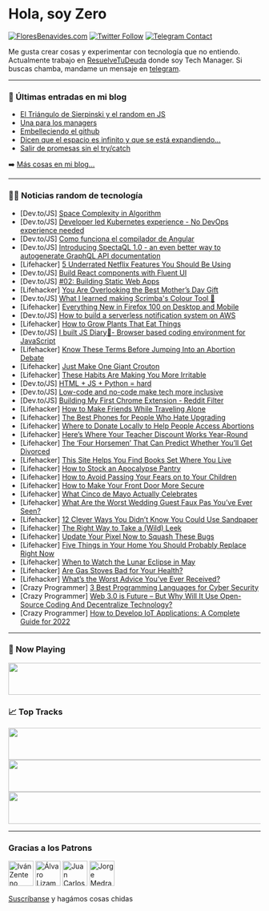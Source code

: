 # Hola, soy Zero

[![FloresBenavides.com](https://img.shields.io/website?down_message=oops&label=MiBlog&style=for-the-badge&up_message=online&url=https%3A%2F%2Ffloresbenavides.com)](https://floresbenavides.com) [![Twitter Follow](https://img.shields.io/twitter/follow/ZeroDragon?color=%231DA1F2&label=Follow&logo=twitter&logoColor=ffffff&style=for-the-badge)](https://twitter.com/zerodragon) [![Telegram Contact](https://img.shields.io/badge/escr%C3%ADbeme-ZeroDragon-%2326A5E4?style=for-the-badge&logo=telegram)](https://t.me/zerodragon)

Me gusta crear cosas y experimentar con tecnología que no entiendo.
Actualmente trabajo en [ResuelveTuDeuda](http://github.com/resuelve) donde soy Tech Manager.
Si buscas chamba, mandame un mensaje en [telegram](https://t.me/zerodragon).

---

### 📕 Últimas entradas en mi blog
<!-- BLOG-POST-LIST:START -->
- [El Triángulo de Sierpinski y el random en JS](https://floresbenavides.com/el-triangulo-de-sierpinski-y-el-random-en-js/)
- [Una para los managers](https://floresbenavides.com/una-para-los-managers/)
- [Embelleciendo el github](https://floresbenavides.com/embelleciendo-el-github/)
- [Dicen que el espacio es infinito y que se está expandiendo…](https://floresbenavides.com/dicen-que-el-espacio-es-infinito-y-que-se-esta-expandiendo/)
- [Salir de promesas sin el try/catch](https://floresbenavides.com/salir-de-promesas-sin-el-try-catch/)
<!-- BLOG-POST-LIST:END -->

➡️ [Más cosas en mi blog...](https://floresbenavides.com)

---

### 👨‍💻 Noticias random de tecnología
<!-- TECH-POSTS:START -->
- [Dev.to/JS] [Space Complexity in Algorithm](https://dev.to/aryakris/space-complexity-in-algorithm-474g)
- [Dev.to/JS] [Developer led Kubernetes experience - No DevOps experience needed](https://dev.to/brunoa19/developer-led-kubernetes-experience-no-devops-experience-needed-319m)
- [Dev.to/JS] [Como funciona el compilador de Angular](https://dev.to/macaoblog/como-funciona-el-compilador-de-angular-3e5k)
- [Dev.to/JS] [Introducing SpectaQL 1.0 - an even better way to autogenerate GraphQL API documentation](https://dev.to/useanvil/introducing-spectaql-10-an-even-better-way-to-autogenerate-graphql-api-documentation-32cg)
- [Lifehacker] [5 Underrated Netflix Features You Should Be Using](https://lifehacker.com/5-underrated-netflix-features-you-should-be-using-1848876028)
- [Dev.to/JS] [Build React components with Fluent UI](https://dev.to/asayerio_techblog/build-react-components-with-fluent-ui-4m9b)
- [Dev.to/JS] [#02: Building Static Web Apps](https://dev.to/azure/02-building-static-web-apps-2j72)
- [Lifehacker] [You Are Overlooking the Best Mother’s Day Gift](https://lifehacker.com/you-are-overlooking-the-best-mother-s-day-gift-1848874934)
- [Dev.to/JS] [What I learned making Scrimba&#39;s Colour Tool 🍭](https://dev.to/pharaohnutz/what-i-learned-making-scrimbas-colour-tool-4lhi)
- [Lifehacker] [Everything New in Firefox 100 on Desktop and Mobile](https://lifehacker.com/everything-new-in-firefox-100-on-desktop-and-mobile-1848875763)
- [Dev.to/JS] [How to build a serverless notification system on AWS](https://dev.to/serverless_inc/how-to-build-a-serverless-notification-system-on-aws-g4e)
- [Lifehacker] [How to Grow Plants That Eat Things](https://lifehacker.com/how-to-grow-plants-that-eat-things-1848875703)
- [Dev.to/JS] [I built JS Diary📙- Browser based coding environment for JavaScript](https://dev.to/karishmashukla/i-built-js-diary-browser-based-coding-environment-for-javascript-4lm5)
- [Lifehacker] [Know These Terms Before Jumping Into an Abortion Debate](https://lifehacker.com/know-these-terms-before-jumping-into-an-abortion-debate-1848873487)
- [Lifehacker] [Just Make One Giant Crouton](https://lifehacker.com/just-make-one-giant-crouton-1848874432)
- [Lifehacker] [These Habits Are Making You More Irritable](https://lifehacker.com/these-habits-are-making-you-more-irritable-1848874006)
- [Dev.to/JS] [HTML + JS + Python = hard](https://dev.to/vulcanwm/html-js-python-hard-519g)
- [Dev.to/JS] [Low-code and no-code make tech more inclusive](https://dev.to/richkurtzman/low-code-and-no-code-make-tech-more-inclusive-27pe)
- [Dev.to/JS] [Building My First Chrome Extension - Reddit Filter](https://dev.to/tommyli97/building-my-first-chrome-extension-reddit-filter-312m)
- [Lifehacker] [How to Make Friends While Traveling Alone](https://lifehacker.com/how-to-make-friends-while-traveling-alone-1848873458)
- [Lifehacker] [The Best Phones for People Who Hate Upgrading](https://lifehacker.com/the-best-phones-for-people-who-hate-upgrading-1848872793)
- [Lifehacker] [Where to Donate Locally to Help People Access Abortions](https://lifehacker.com/where-to-donate-locally-to-help-people-access-abortions-1848873651)
- [Lifehacker] [Here’s Where Your Teacher Discount Works Year-Round](https://lifehacker.com/here-s-where-your-teacher-discount-works-year-round-1848873513)
- [Lifehacker] [The ‘Four Horsemen’ That Can Predict Whether You’ll Get Divorced](https://lifehacker.com/the-four-horsemen-that-can-predict-whether-you-ll-get-1848870580)
- [Lifehacker] [This Site Helps You Find Books Set Where You Live](https://lifehacker.com/this-site-helps-you-find-books-set-where-you-live-1848873520)
- [Lifehacker] [How to Stock an Apocalypse Pantry](https://lifehacker.com/how-to-stock-an-apocalypse-pantry-with-nutritious-food-1848873174)
- [Lifehacker] [How to Avoid Passing Your Fears on to Your Children](https://lifehacker.com/how-to-avoid-passing-your-fears-on-to-your-children-1848871152)
- [Lifehacker] [How to Make Your Front Door More Secure](https://lifehacker.com/how-to-make-your-front-door-more-secure-1848871492)
- [Lifehacker] [What Cinco de Mayo Actually Celebrates](https://lifehacker.com/what-cinco-de-mayo-actually-celebrates-1848871447)
- [Lifehacker] [What Are the Worst Wedding Guest Faux Pas You’ve Ever Seen?](https://lifehacker.com/what-are-the-worst-wedding-guest-faux-pas-you-ve-ever-s-1848869546)
- [Lifehacker] [12 Clever Ways You Didn’t Know You Could Use Sandpaper](https://lifehacker.com/12-clever-ways-you-didn-t-know-you-could-use-sandpaper-1848867904)
- [Lifehacker] [The Right Way to Take a &lpar;Wild&rpar; Leek](https://lifehacker.com/the-right-way-to-take-a-wild-leek-1848869797)
- [Lifehacker] [Update Your Pixel Now to Squash These Bugs](https://lifehacker.com/update-your-pixel-now-to-squash-these-bugs-1848869608)
- [Lifehacker] [Five Things in Your Home You Should Probably Replace Right Now](https://lifehacker.com/five-things-in-your-home-you-should-probably-replace-ri-1848869645)
- [Lifehacker] [When to Watch the Lunar Eclipse in May](https://lifehacker.com/when-to-watch-the-lunar-eclipse-in-may-1848869638)
- [Lifehacker] [Are Gas Stoves Bad for Your Health?](https://lifehacker.com/are-gas-stoves-bad-for-your-health-1848869920)
- [Lifehacker] [What’s the Worst Advice You’ve Ever Received?](https://lifehacker.com/what-s-the-worst-advice-you-ve-ever-received-1848869696)
- [Crazy Programmer] [3 Best Programming Languages for Cyber Security](https://www.thecrazyprogrammer.com/2022/04/programming-languages-for-cyber-security.html)
- [Crazy Programmer] [Web 3.0 is Future – But Why Will It Use Open-Source Coding And Decentralize Technology?](https://www.thecrazyprogrammer.com/2022/04/web-3-0.html)
- [Crazy Programmer] [How to Develop IoT Applications: A Complete Guide for 2022](https://www.thecrazyprogrammer.com/2022/04/how-to-develop-iot-applications.html)<!-- TECH-POSTS:END -->

---

### 🎵 Now Playing
<a href="https://spotify-now-playing-dun.vercel.app/now-playing?open"><img src="https://spotify-now-playing-dun.vercel.app/now-playing" width="540" height="64"></a>

### 📈 Top Tracks
<a href="https://spotify-now-playing-dun.vercel.app/top-tracks?i=1&open"><img src="https://spotify-now-playing-dun.vercel.app/top-tracks?i=1" width="540" height="64"></a>
<a href="https://spotify-now-playing-dun.vercel.app/top-tracks?i=2&open"><img src="https://spotify-now-playing-dun.vercel.app/top-tracks?i=2" width="540" height="64"></a>
<a href="https://spotify-now-playing-dun.vercel.app/top-tracks?i=3&open"><img src="https://spotify-now-playing-dun.vercel.app/top-tracks?i=3" width="540" height="64"></a>

---

### Gracias a los Patrons
[<img src="https://avatars.githubusercontent.com/u/243380?v=4" alt="Iván Zenteno" width="50px">](https://github.com/k001) [<img src="https://avatars.githubusercontent.com/u/19955639?v=4" alt="Álvaro Lizama" width="50px">](https://github.com/alvarolizama) [<img src="https://avatars.githubusercontent.com/u/2718753?v=4" alt="Juan Carlos Ruiz" width="50px">](https://github.com/JuanCrg90) [<img src="https://avatars.githubusercontent.com/u/37025?v=4" alt="Jorge Medrano" width="50px">](https://github.com/h1pp1e) 

[Suscríbanse](https://www.patreon.com/zerodragon) y hagámos cosas chidas
